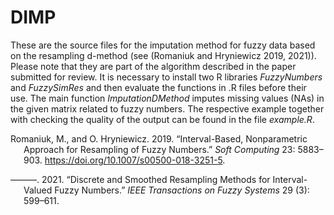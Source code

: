 
<!-- README.md is generated from README.Rmd. Please edit that file -->

# DIMP

These are the source files for the imputation method for fuzzy data
based on the resampling d-method (see (Romaniuk and Hryniewicz 2019,
2021)). Please note that they are part of the algorithm described in the
paper submitted for review. It is necessary to install two R libraries
*FuzzyNumbers* and *FuzzySimRes* and then evaluate the functions in .R
files before their use. The main function *ImputationDMethod* imputes
missing values (NAs) in the given matrix related to fuzzy numbers. The
respective example together with checking the quality of the output can
be found in the file *example.R*.

<div id="refs" class="references csl-bib-body hanging-indent"
entry-spacing="0">

<div id="ref-romaniuk_hryniewicz" class="csl-entry">

Romaniuk, M., and O. Hryniewicz. 2019. “Interval-Based, Nonparametric
Approach for Resampling of Fuzzy Numbers.” *Soft Computing* 23:
5883–903. <https://doi.org/10.1007/s00500-018-3251-5>.

</div>

<div id="ref-8920048" class="csl-entry">

———. 2021. “Discrete and Smoothed Resampling Methods for Interval-Valued
Fuzzy Numbers.” *IEEE Transactions on Fuzzy Systems* 29 (3): 599–611.

</div>

</div>
